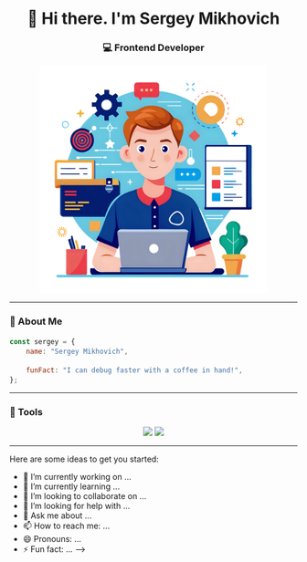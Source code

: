 <h1 align="center">👋 Hi there. I'm Sergey Mikhovich</h1>
<h3 align="center">💻 Frontend Developer</h3>

<p align="center">
  <img align="center" src="./developer.png" width="400" alt="Developer"/>
</p>

---

### 🪪 About Me

```js
const sergey = {
    name: "Sergey Mikhovich",
    
    funFact: "I can debug faster with a coffee in hand!",
};
```

---

### 🚀 Tools

<p align="center">
    <img src="https://skillicons.dev/icons?i=react,ts,js,redux,tailwind,styledcomponents,sass,postman" />
    <img src="https://skillicons.dev/icons?i=postgres,vite,html,css,figma,git,github,docker" />
 </p>

 ---

Here are some ideas to get you started:

- 🔭 I’m currently working on ...
- 🌱 I’m currently learning ...
- 👯 I’m looking to collaborate on ...
- 🤔 I’m looking for help with ...
- 💬 Ask me about ...
- 📫 How to reach me: ...
- 😄 Pronouns: ...
- ⚡ Fun fact: ...
-->
